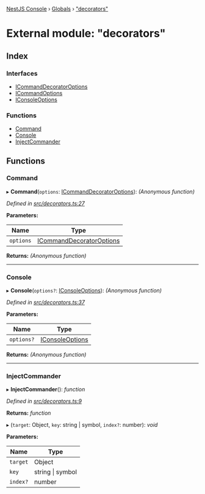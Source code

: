 [NestJS Console](../README.md) › [Globals](../globals.md) › ["decorators"](_decorators_.md)

# External module: "decorators"

## Index

### Interfaces

* [ICommandDecoratorOptions](../interfaces/_decorators_.icommanddecoratoroptions.md)
* [ICommandOptions](../interfaces/_decorators_.icommandoptions.md)
* [IConsoleOptions](../interfaces/_decorators_.iconsoleoptions.md)

### Functions

* [Command](_decorators_.md#command)
* [Console](_decorators_.md#console)
* [InjectCommander](_decorators_.md#injectcommander)

## Functions

###  Command

▸ **Command**(`options`: [ICommandDecoratorOptions](../interfaces/_decorators_.icommanddecoratoroptions.md)): *(Anonymous function)*

*Defined in [src/decorators.ts:27](https://github.com/Pop-Code/nestjs-console/blob/7562159/src/decorators.ts#L27)*

**Parameters:**

Name | Type |
------ | ------ |
`options` | [ICommandDecoratorOptions](../interfaces/_decorators_.icommanddecoratoroptions.md) |

**Returns:** *(Anonymous function)*

___

###  Console

▸ **Console**(`options?`: [IConsoleOptions](../interfaces/_decorators_.iconsoleoptions.md)): *(Anonymous function)*

*Defined in [src/decorators.ts:37](https://github.com/Pop-Code/nestjs-console/blob/7562159/src/decorators.ts#L37)*

**Parameters:**

Name | Type |
------ | ------ |
`options?` | [IConsoleOptions](../interfaces/_decorators_.iconsoleoptions.md) |

**Returns:** *(Anonymous function)*

___

###  InjectCommander

▸ **InjectCommander**(): *function*

*Defined in [src/decorators.ts:9](https://github.com/Pop-Code/nestjs-console/blob/7562159/src/decorators.ts#L9)*

**Returns:** *function*

▸ (`target`: Object, `key`: string | symbol, `index?`: number): *void*

**Parameters:**

Name | Type |
------ | ------ |
`target` | Object |
`key` | string &#124; symbol |
`index?` | number |
